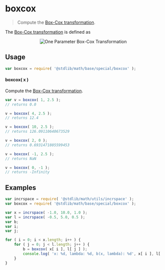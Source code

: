 <!--

@license Apache-2.0

Copyright (c) 2018 The Stdlib Authors.

Licensed under the Apache License, Version 2.0 (the "License");
you may not use this file except in compliance with the License.
You may obtain a copy of the License at

   http://www.apache.org/licenses/LICENSE-2.0

Unless required by applicable law or agreed to in writing, software
distributed under the License is distributed on an "AS IS" BASIS,
WITHOUT WARRANTIES OR CONDITIONS OF ANY KIND, either express or implied.
See the License for the specific language governing permissions and
limitations under the License.

-->

# boxcox

> Compute the [Box-Cox transformation][@stdlib/math/base/special/boxcox].

<!-- Section to include introductory text. Make sure to keep an empty line after the intro `section` element and another before the `/section` close. -->

<section class="intro">

The [Box-Cox transformation][boxcox-transform] is defined as 

<!-- <equation class="equation" label="eq:boxcox_transformation_one_parameter" align="center" raw="y_{i}^{\lambda } = \left\{\begin{matrix}
\frac{y_{i}^{\lambda} - 1}{\lambda} & if \lambda \neq 0,\\ 
ln(y) & if \lambda = 0, 
\end{matrix}\right."> -->

<div class="equation" align="center" data-raw-text="y_{i}^{\lambda } = \left\{\begin{matrix}
\frac{y_{i}^{\lambda} - 1}{\lambda} & if \lambda \neq 0,\\ 
ln(y) & if \lambda = 0, 
\end{matrix}\right." data-equation="eq:boxcox_transformation_one_parameter">
    <img src="https://cdn.rawgit.com/stdlib-js/stdlib/7e0a95722efd9c771b129597380c63dc6715508b/lib/node_modules/@stdlib/math/base/special/boxcox/docs/img/equation_box_cox_transformation_one_parameter.svg" alt="One Parameter Box-Cox Transformation">
    <br>
</div>
<!-- </equation> -->
</section>

<!-- /.intro -->

<!-- Package usage documentation. -->

<section class="usage">

## Usage

```javascript
var boxcox = require( '@stdlib/math/base/special/boxcox' );
```

#### boxcox( x )

Compute the [Box-Cox transformation][@stdlib/math/base/special/boxcox].

```javascript
var v = boxcox( 1, 2.5 );
// returns 0.0

v = boxcox( 4, 2.5 );
// returns 12.4

v = boxcox( 10, 2.5 );
// returns 126.09110640673529

v = boxcox( 2, 0 );
// returns 0.6931471805599453

v = boxcox( -1, 2.5 );
// returns NaN

v = boxcox( 0, -1 );
// returns -Infinity
```

</section>

<!-- /.usage -->

<!-- Package usage examples. -->

<section class="examples">

## Examples

<!-- eslint no-undef: "error" -->

```javascript
var incrspace = require( '@stdlib/math/utils/incrspace' );
var boxcox = require( '@stdlib/math/base/special/boxcox' );

var x = incrspace( -1.0, 10.0, 1.0 );
var l = incrspace( -0.5, 5.0, 0.5 );
var b;
var i;
var j;

for ( i = 0; i < x.length; i++ ) {
    for ( j = 0; j < l.length; j++ ) {
        b = boxcox( x[ i ], l[ j ] );
        console.log( 'x: %d, lambda: %d, b(x, lambda): %d', x[ i ], l[ j ], b );
    }
}

```

</section>

<!-- /.examples -->

<!-- Section to include cited references. If references are included, add a horizontal rule *before* the section. Make sure to keep an empty line after the `section` element and another before the `/section` close. -->

<section class="references">

</section>

<!-- /.references -->

<!-- Section for all links. Make sure to keep an empty line after the `section` element and another before the `/section` close. -->

<section class="links">

[boxcox-transform]: https://en.wikipedia.org/wiki/Power_transform#Box-Cox_transformation

[@stdlib/math/base/special/boxcox]: https://github.com/stdlib-js/stdlib/tree/develop/lib/node_modules/%40stdlib/math/base/special/boxcox

</section>

<!-- /.links -->
